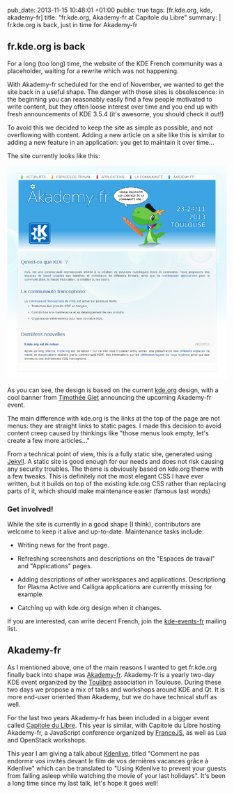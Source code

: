 pub_date: 2013-11-15 10:48:01 +01:00
public: true
tags: [fr.kde.org, kde, akademy-fr]
title: "fr.kde.org, Akademy-fr at Capitole du Libre"
summary: |
    fr.kde.org is back, just in time for Akademy-fr

## fr.kde.org is back

For a long (too long) time, the website of the KDE French community was a
placeholder, waiting for a rewrite which was not happening.

With Akademy-fr scheduled for the end of November, we wanted to get the site
back in a useful shape. The danger with those sites is obsolescence: in the
beginning you can reasonably easily find a few people motivated to write
content, but they often loose interest over time and you end up with fresh
announcements of KDE 3.5.4 (it's awesome, you should check it out!)

To avoid this we decided to keep the site as simple as possible, and not
overflowing with content. Adding a new article on a site like this is similar to
adding a new feature in an application: you get to maintain it over time...

The site currently looks like this:

![fr.kde.org](site.png)

As you can see, the design is based on the current [kde.org](http://kde.org)
design, with a cool banner from [Timothée Giet][timothee] announcing the
upcoming Akademy-fr event.

The main difference with kde.org is the links at the top of the page are not
menus: they are straight links to static pages. I made this decision to avoid
content creep caused by thinkings like "those menus look empty, let's create a
few more articles..."

From a technical point of view, this is a fully static site, generated using
[Jekyll](http://jekyllrb.com). A static site is good enough for our needs and
does not risk causing any security troubles. The theme is obviously based on
kde.org theme with a few tweaks. This is definitely not the most elegant CSS I
have ever written, but it builds on top of the existing kde.org CSS rather than
replacing parts of it, which should make maintenance easier (famous last words)

### Get involved!

While the site is currently in a good shape (I think), contributors are welcome
to keep it alive and up-to-date. Maintenance tasks include:

- Writing news for the front page.

- Refreshing screenshots and descriptions on the "Espaces de travail" and
  "Applications" pages.

- Adding descriptions of other workspaces and applications. Descriptiong for
  Plasma Active and Calligra applications are currently missing for example.

- Catching up with kde.org design when it changes.

If you are interested, can write decent French, join the [kde-events-fr][]
mailing list.

[kde-events-fr]: https://mail.kde.org/mailman/listinfo/kde-events-fr

[timothee]: http://timotheegiet.com/blog/

## Akademy-fr

As I mentioned above, one of the main reasons I wanted to get fr.kde.org finally
back into shape was [Akademy-fr][akfr]. Akademy-fr is a yearly two-day KDE event
organized by the [Toulibre](http://toulibre.org) association in Toulouse. During
these two days we propose a mix of talks and workshops around KDE and Qt. It is
more end-user oriented than Akademy, but we do have technical stuff as well.

For the last two years Akademy-fr has been included in a bigger event called
[Capitole du Libre](http://2013.capitoledulibre.org). This year is similar, with
Capitole du Libre hosting Akademy-fr, a JavaScript conference organized by
[FranceJS](http://francejs.org), as well as Lua and OpenStack workshops.

This year I am giving a talk about [Kdenlive](http://kdenlive.org), titled
"Comment ne pas endormir vos invités devant le film de vos dernières vacances
grâce à Kdenlive" which can be translated to "Using Kdenlive to prevent your
guests from falling asleep while watching the movie of your last holidays". It's
been a long time since my last talk, let's hope it goes well!

[akfr]: http://2013.capitoledulibre.org/programme/conferences-akademy-fr.html
